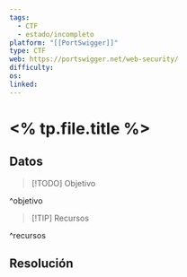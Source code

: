 ```yaml
---
tags:
  - CTF
  - estado/incompleto
platform: "[[PortSwigger]]"
type: CTF
web: https://portswigger.net/web-security/
difficulty:
os:
linked:
---
```

#  <% tp.file.title %>

## Datos

> [!TODO] Objetivo
> 
^objetivo

> [!TIP] Recursos
> 
^recursos

## Resolución
